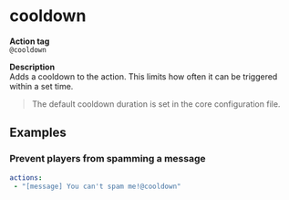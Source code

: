# cooldown

**Action tag**  
`@cooldown`

**Description**
<br>Adds a cooldown to the action. This limits how often it can be triggered within a set time.
> The default cooldown duration is set in the core configuration file.

## Examples

### Prevent players from spamming a message
```yaml
actions:
 - "[message] You can't spam me!@cooldown"
```


